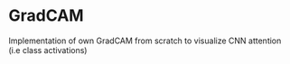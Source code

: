 # GradCAM
Implementation of own GradCAM from scratch to visualize CNN attention (i.e class activations)
